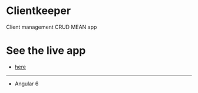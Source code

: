 # Clientkeeper
Client management CRUD MEAN app


# See the live app 
- [here](https://clientkeeper-app.herokuapp.com/)
---
* Angular 6
